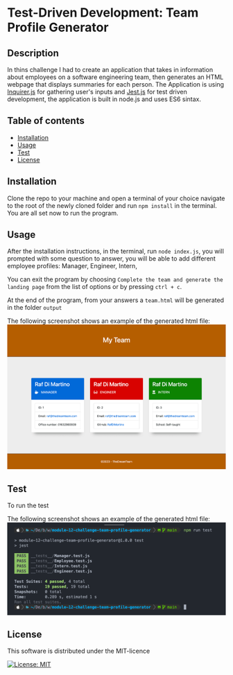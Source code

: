 # Test-Driven Development: Team Profile Generator

## Description

In thins challenge I had to create an application that takes in information about employees on a software engineering team, then generates an HTML webpage that displays summaries for each person.
The Application is using [Inquirer.js](https://www.npmjs.com/package/inquirer) for gathering user's inputs and [Jest.js](https://jestjs.io/)
for test driven development, the application is built in node.js and uses ES6 sintax.

## Table of contents
* [Installation](#installation)
* [Usage](#usage)
* [Test](#test)
* [License](#license)

## Installation
Clone the repo to your machine and open a terminal of your choice navigate to the root of the newly cloned folder and run `npm install` in the terminal. You are all set now to run the program.

## Usage
After the installation instructions, in the terminal, run `node index.js`, you will prompted with some question to answer, you will be able to add different employee profiles: Manager, Engineer, Intern, 

You can exit the program by choosing `Complete the team and generate the landing page` from the list of options or by pressing `ctrl + c`.

At the end of the program, from your answers a `team.html` will be generated in the folder `output`

The following screenshot shows an example of the generated html file:
![application screenshot](./assets/images/application-screenshot.png)

## Test
To run the test

The following screenshot shows an example of the generated html file:
![test results screenshot](./assets/images/test-screenshot.png)

## License
This software is distributed under the MIT-licence

[![License: MIT](https://img.shields.io/badge/License-MIT-green.svg)](https://opensource.org/licenses/MIT)



